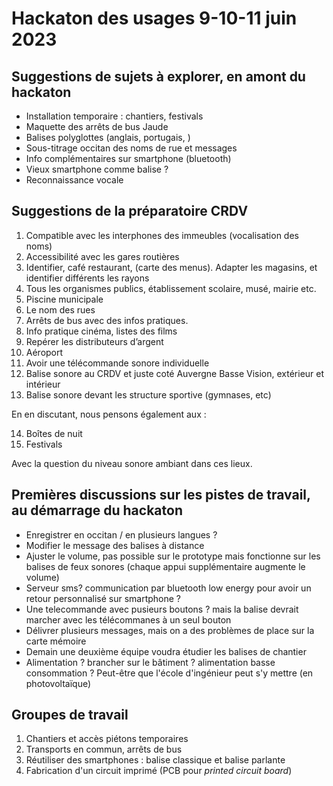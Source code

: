 # Hackaton des usages 9-10-11 juin 2023

## Suggestions de sujets à explorer, en amont du hackaton

- Installation temporaire : chantiers, festivals
- Maquette des arrêts de bus Jaude
- Balises polyglottes (anglais, portugais, )
- Sous-titrage occitan des noms de rue et messages
- Info complémentaires sur smartphone (bluetooth)
- Vieux smartphone comme balise ?
- Reconnaissance vocale

## Suggestions de la préparatoire CRDV

1. Compatible avec les interphones des immeubles (vocalisation des noms)
2. Accessibilité avec les gares routières
3. Identifier, café restaurant, (carte des menus). Adapter les magasins, et identifier différents les rayons
4. Tous les organismes publics, établissement scolaire, musé, mairie etc.
5. Piscine municipale
6. Le nom des rues
7. Arrêts de bus avec des infos pratiques.
8. Info pratique cinéma, listes des films
9. Repérer les distributeurs d’argent
10. Aéroport 
11. Avoir une télécommande sonore individuelle
12. Balise sonore au CRDV et juste coté Auvergne Basse Vision, extérieur et intérieur
13. Balise sonore devant les structure sportive (gymnases, etc)

En en discutant, nous pensons également aux :

14. Boîtes de nuit
15. Festivals

Avec la question du niveau sonore ambiant dans ces lieux.


## Premières discussions sur les pistes de travail, au démarrage du hackaton
- Enregistrer en occitan / en plusieurs langues ?
- Modifier le message des balises à distance
- Ajuster le volume, pas possible sur le prototype mais fonctionne sur les balises de feux sonores (chaque appui supplémentaire augmente le volume)
- Serveur sms? communication par bluetooth low energy pour avoir un retour personnalisé sur smartphone ? 
- Une telecommande avec pusieurs boutons ? mais la balise devrait marcher avec les télécommanes à un seul bouton
- Délivrer plusieurs messages, mais on a des problèmes de place sur la carte mémoire
- Demain une deuxième équipe voudra étudier les balises de chantier
- Alimentation ? brancher sur le bâtiment ? alimentation basse consommation ? Peut-être que l'école d'ingénieur peut s'y mettre (en photovoltaïque)

## Groupes de travail

1. Chantiers et accès piétons temporaires
3. Transports en commun, arrêts de bus 
2. Réutiliser des smartphones : balise classique et balise parlante
4. Fabrication d'un circuit imprimé (PCB pour *printed circuit board*)
